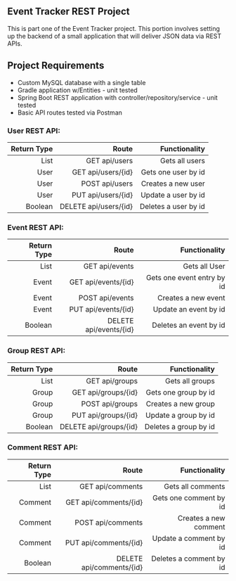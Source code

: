 
## Event Tracker REST Project
This is part one of the Event Tracker project.  This portion involves setting up the backend of a small application that will deliver JSON data via REST APIs.

## Project Requirements

- Custom MySQL database with a single table
- Gradle application w/Entities - unit tested
- Spring Boot REST application with controller/repository/service - unit tested
- Basic API routes tested via Postman

### User REST API:
| Return Type    | Route    | Functionality |
| --------: | ------: |----------: |
| List<User> | GET api/users |    Gets all users |
| User |    GET api/users/{id} |    Gets one user by id |
| User |    POST api/users |    Creates a new user |
| User |    PUT api/users/{id} |    Update a user by id |
| Boolean |    DELETE api/users/{id} |    Deletes a user by id |

### Event REST API:
| Return Type    | Route    | Functionality |
| --------: | ------: |----------: |
| List<Event> | GET api/events |    Gets all User |
| Event |    GET api/events/{id} |    Gets one event entry by id |
| Event |    POST api/events |    Creates a new event |
| Event |    PUT api/events/{id} |    Update an event by id |
| Boolean |    DELETE api/events/{id} |    Deletes an event by id |

### Group REST API:
| Return Type    | Route    | Functionality |
| --------: | ------: |----------: |
| List<Group> | GET api/groups |    Gets all groups |
| Group |    GET api/groups/{id} |    Gets one group by id |
| Group |    POST api/groups |    Creates a new group |
| Group |    PUT api/groups/{id} |    Update a group by id |
| Boolean |    DELETE api/groups/{id} |    Deletes a group by id |

### Comment REST API:
| Return Type    | Route    | Functionality |
| --------: | ------: |----------: |
| List<Comment> | GET api/comments |    Gets all comments |
| Comment |    GET api/comments/{id} |    Gets one comment by id |
| Comment |    POST api/comments |    Creates a new comment |
| Comment |    PUT api/comments/{id} |    Update a comment by id |
| Boolean |    DELETE api/comments/{id} |    Deletes a comment by id |
